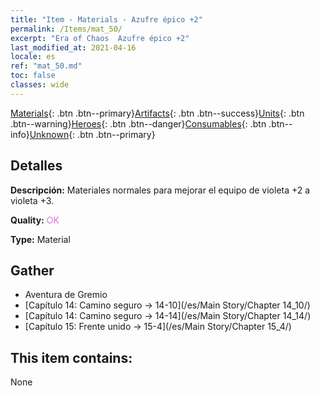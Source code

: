 ```yaml
---
title: "Item - Materials - Azufre épico +2"
permalink: /Items/mat_50/
excerpt: "Era of Chaos  Azufre épico +2"
last_modified_at: 2021-04-16
locale: es
ref: "mat_50.md"
toc: false
classes: wide
---
```

 [Materials](/es/Items/){: .btn .btn--primary}[Artifacts](/es/Items/Artifacts/){: .btn .btn--success}[Units](/es/Items/Units/){: .btn .btn--warning}[Heroes](/es/Items/Heroes/){: .btn .btn--danger}[Consumables](/es/Items/Consumables/){: .btn .btn--info}[Unknown](/es/Items/Unknown/){: .btn .btn--primary}

## Detalles
 **Descripción:** Materiales normales para mejorar el equipo de violeta +2 a violeta +3.

 **Quality:** <span style="color: #DA70D6">OK</span>

 **Type:** Material

## Gather

*    Aventura de Gremio 
*    [Capítulo 14: Camino seguro -> 14-10](/es/Main Story/Chapter 14_10/) 
*    [Capítulo 14: Camino seguro -> 14-14](/es/Main Story/Chapter 14_14/) 
*    [Capítulo 15: Frente unido -> 15-4](/es/Main Story/Chapter 15_4/) 

## This item contains:

  None

